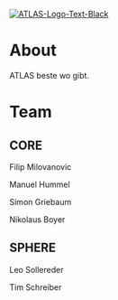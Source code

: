 <a href="https://ibb.co/GxmRXNY"><img src="https://i.ibb.co/gjYJGhq/ATLAS-Logo-Text-Black.png" alt="ATLAS-Logo-Text-Black" border="0" margin-left="20%"></a>

# About

ATLAS beste wo gibt.

# Team

## CORE

Filip Milovanovic

Manuel Hummel

Simon Griebaum

Nikolaus Boyer

## SPHERE

Leo Sollereder

Tim Schreiber

